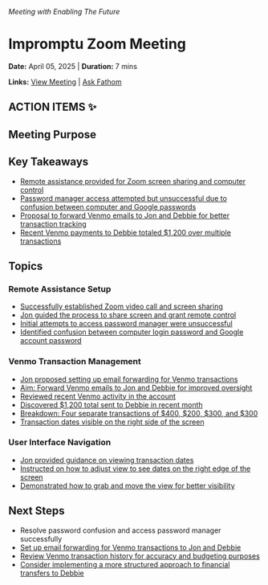 *Meeting with Enabling The Future*

# Impromptu Zoom Meeting

**Date:** April 05, 2025 | **Duration:** 7 mins

**Links:** [View Meeting](https://fathom.video/share/xdJ198vztaSkpgnbSDWLh1Y2_eL3xygv?tab=summary&utm_campaign=postmeetingsummary&utm_content=view_recording_link&utm_medium=email) | [Ask Fathom](https://fathom.video/share/xdJ198vztaSkpgnbSDWLh1Y2_eL3xygv?tab=ask_fathom&utm_campaign=postmeetingsummary&utm_content=ask_fathom&utm_medium=email)

## ACTION ITEMS ✨



## Meeting Purpose

## Key Takeaways

- [Remote assistance provided for Zoom screen sharing and computer control](https://fathom.video/share/xdJ198vztaSkpgnbSDWLh1Y2_eL3xygv?tab=summary&timestamp=38.0&utm_campaign=postmeetingsummary&utm_content=summary_item&utm_medium=email)
- [Password manager access attempted but unsuccessful due to confusion between computer and Google passwords](https://fathom.video/share/xdJ198vztaSkpgnbSDWLh1Y2_eL3xygv?tab=summary&timestamp=110.0&utm_campaign=postmeetingsummary&utm_content=summary_item&utm_medium=email)
- [Proposal to forward Venmo emails to Jon and Debbie for better transaction tracking](https://fathom.video/share/xdJ198vztaSkpgnbSDWLh1Y2_eL3xygv?tab=summary&timestamp=311.0&utm_campaign=postmeetingsummary&utm_content=summary_item&utm_medium=email)
- [Recent Venmo payments to Debbie totaled $1,200 over multiple transactions](https://fathom.video/share/xdJ198vztaSkpgnbSDWLh1Y2_eL3xygv?tab=summary&timestamp=364.0&utm_campaign=postmeetingsummary&utm_content=summary_item&utm_medium=email)


## Topics

### Remote Assistance Setup

- [Successfully established Zoom video call and screen sharing](https://fathom.video/share/xdJ198vztaSkpgnbSDWLh1Y2_eL3xygv?tab=summary&timestamp=12.0&utm_campaign=postmeetingsummary&utm_content=summary_item&utm_medium=email)
- [Jon guided the process to share screen and grant remote control](https://fathom.video/share/xdJ198vztaSkpgnbSDWLh1Y2_eL3xygv?tab=summary&timestamp=41.0&utm_campaign=postmeetingsummary&utm_content=summary_item&utm_medium=email)
- [Initial attempts to access password manager were unsuccessful](https://fathom.video/share/xdJ198vztaSkpgnbSDWLh1Y2_eL3xygv?tab=summary&timestamp=92.0&utm_campaign=postmeetingsummary&utm_content=summary_item&utm_medium=email)
- [Identified confusion between computer login password and Google account password](https://fathom.video/share/xdJ198vztaSkpgnbSDWLh1Y2_eL3xygv?tab=summary&timestamp=196.0&utm_campaign=postmeetingsummary&utm_content=summary_item&utm_medium=email)


### Venmo Transaction Management

- [Jon proposed setting up email forwarding for Venmo transactions](https://fathom.video/share/xdJ198vztaSkpgnbSDWLh1Y2_eL3xygv?tab=summary&timestamp=311.0&utm_campaign=postmeetingsummary&utm_content=summary_item&utm_medium=email)
- [Aim: Forward Venmo emails to Jon and Debbie for improved oversight](https://fathom.video/share/xdJ198vztaSkpgnbSDWLh1Y2_eL3xygv?tab=summary&timestamp=311.0&utm_campaign=postmeetingsummary&utm_content=summary_item&utm_medium=email)
- [Reviewed recent Venmo activity in the account](https://fathom.video/share/xdJ198vztaSkpgnbSDWLh1Y2_eL3xygv?tab=summary&timestamp=92.0&utm_campaign=postmeetingsummary&utm_content=summary_item&utm_medium=email)
- [Discovered $1,200 total sent to Debbie in recent month](https://fathom.video/share/xdJ198vztaSkpgnbSDWLh1Y2_eL3xygv?tab=summary&timestamp=364.0&utm_campaign=postmeetingsummary&utm_content=summary_item&utm_medium=email)
- [Breakdown: Four separate transactions of $400, $200, $300, and $300](https://fathom.video/share/xdJ198vztaSkpgnbSDWLh1Y2_eL3xygv?tab=summary&timestamp=360.0&utm_campaign=postmeetingsummary&utm_content=summary_item&utm_medium=email)
- [Transaction dates visible on the right side of the screen](https://fathom.video/share/xdJ198vztaSkpgnbSDWLh1Y2_eL3xygv?tab=summary&timestamp=394.0&utm_campaign=postmeetingsummary&utm_content=summary_item&utm_medium=email)


### User Interface Navigation

- [Jon provided guidance on viewing transaction dates](https://fathom.video/share/xdJ198vztaSkpgnbSDWLh1Y2_eL3xygv?tab=summary&timestamp=394.0&utm_campaign=postmeetingsummary&utm_content=summary_item&utm_medium=email)
- [Instructed on how to adjust view to see dates on the right edge of the screen](https://fathom.video/share/xdJ198vztaSkpgnbSDWLh1Y2_eL3xygv?tab=summary&timestamp=394.0&utm_campaign=postmeetingsummary&utm_content=summary_item&utm_medium=email)
- [Demonstrated how to grab and move the view for better visibility](https://fathom.video/share/xdJ198vztaSkpgnbSDWLh1Y2_eL3xygv?tab=summary&timestamp=417.0&utm_campaign=postmeetingsummary&utm_content=summary_item&utm_medium=email)


## Next Steps

- Resolve password confusion and access password manager successfully
- [Set up email forwarding for Venmo transactions to Jon and Debbie](https://fathom.video/share/xdJ198vztaSkpgnbSDWLh1Y2_eL3xygv?tab=summary&timestamp=311.0&utm_campaign=postmeetingsummary&utm_content=summary_item&utm_medium=email)
- [Review Venmo transaction history for accuracy and budgeting purposes](https://fathom.video/share/xdJ198vztaSkpgnbSDWLh1Y2_eL3xygv?tab=summary&timestamp=92.0&utm_campaign=postmeetingsummary&utm_content=summary_item&utm_medium=email)
- [Consider implementing a more structured approach to financial transfers to Debbie](https://fathom.video/share/xdJ198vztaSkpgnbSDWLh1Y2_eL3xygv?tab=summary&timestamp=300.0&utm_campaign=postmeetingsummary&utm_content=summary_item&utm_medium=email)

